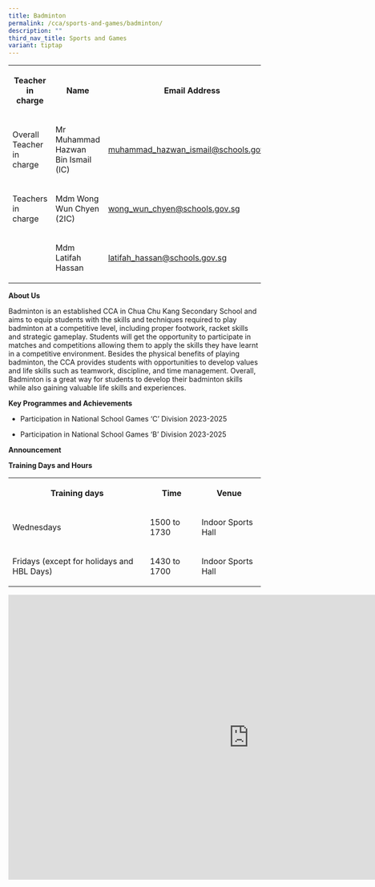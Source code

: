```yaml
---
title: Badminton
permalink: /cca/sports-and-games/badminton/
description: ""
third_nav_title: Sports and Games
variant: tiptap
---
```

<table style="minWidth: 75px">
<colgroup>
<col>
<col>
<col>
</colgroup>
<tbody>
<tr>
<th rowspan="1" colspan="1">
<p>Teacher in charge</p>
</th>
<th rowspan="1" colspan="1">
<p>Name</p>
</th>
<th rowspan="1" colspan="1">
<p>Email Address</p>
</th>
</tr>
<tr>
<td rowspan="1" colspan="1">
<p>Overall Teacher in charge</p>
</td>
<td rowspan="1" colspan="1">
<p>Mr Muhammad Hazwan Bin Ismail (IC)</p>
</td>
<td rowspan="1" colspan="1">
<p><a href="mailto:muhammad_hazwan_ismail@schools.gov.sg" rel="noopener noreferrer nofollow" target="_blank">muhammad_hazwan_ismail@schools.gov.sg</a>
</p>
</td>
</tr>
<tr>
<td rowspan="1" colspan="1">
<p>Teachers in charge</p>
</td>
<td rowspan="1" colspan="1">
<p>Mdm Wong Wun Chyen (2IC)</p>
</td>
<td rowspan="1" colspan="1">
<p><a href="mailto:wong_wun_chyen@schools.gov.sg" rel="noopener noreferrer nofollow" target="_blank">wong_wun_chyen@schools.gov.sg</a>
</p>
</td>
</tr>
<tr>
<td rowspan="1" colspan="1">
<p></p>
</td>
<td rowspan="1" colspan="1">
<p>Mdm Latifah Hassan</p>
</td>
<td rowspan="1" colspan="1">
<p><a href="mailto:latifah_hassan@schools.gov.sg" rel="noopener noreferrer nofollow" target="_blank">latifah_hassan@schools.gov.sg</a>
</p>
</td>
</tr>
</tbody>
</table>
<p><strong>About Us</strong>
</p>
<p>Badminton is an established CCA in Chua Chu Kang Secondary School and
aims to equip students with the skills and techniques required to play
badminton at a competitive level, including proper footwork, racket skills
and strategic gameplay. Students will get the opportunity to participate
in matches and competitions allowing them to apply the skills they have
learnt in a competitive environment. Besides the physical benefits of playing
badminton, the CCA provides students with opportunities to develop values
and life skills such as teamwork, discipline, and time management. Overall,
Badminton is a great way for students to develop their badminton skills
while also gaining valuable life skills and experiences.</p>
<p><strong>Key Programmes and Achievements</strong>
</p>
<ul data-tight="true" class="tight">
<li>
<p>Participation in National School Games ‘C’ Division 2023-2025</p>
</li>
<li>
<p>Participation in National School Games ‘B’ Division 2023-2025</p>
</li>
</ul>
<p><strong>Announcement</strong>
</p>
<p><strong>Training Days and Hours</strong>
</p>
<table style="minWidth: 75px">
<colgroup>
<col>
<col>
<col>
</colgroup>
<tbody>
<tr>
<th rowspan="1" colspan="1">
<p>Training days</p>
</th>
<th rowspan="1" colspan="1">
<p>Time</p>
</th>
<th rowspan="1" colspan="1">
<p>Venue</p>
</th>
</tr>
<tr>
<td rowspan="1" colspan="1">
<p>Wednesdays</p>
</td>
<td rowspan="1" colspan="1">
<p>1500 to 1730</p>
</td>
<td rowspan="1" colspan="1">
<p>Indoor Sports Hall</p>
</td>
</tr>
<tr>
<td rowspan="1" colspan="1">
<p>Fridays (except for holidays and HBL Days)</p>
</td>
<td rowspan="1" colspan="1">
<p>1430 to 1700</p>
</td>
<td rowspan="1" colspan="1">
<p>Indoor Sports Hall</p>
</td>
</tr>
</tbody>
</table>
<div class="iframe-wrapper">
<iframe height="569" width="960" allowfullscreen="true" frameborder="0" src="https://docs.google.com/presentation/d/e/2PACX-1vS9umYMVmmu-7cbVW807ZxHmC8FBRtnObDTs5uOBBpKQkR-HhoivvPWpNMPT5Do5sDxsSW_3xuUq_CT/pubembed?start=true&amp;loop=true&amp;delayms=3000"></iframe>
</div>
<p></p>